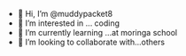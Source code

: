 - 👋 Hi, I’m @muddypacket8
- 👀 I’m interested in ... coding
- 🌱 I’m currently learning ...at moringa school
- 💞️ I’m looking to collaborate with...others 

